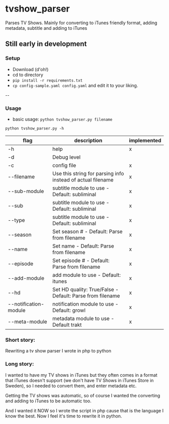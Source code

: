 tvshow_parser
=============

Parses TV Shows. Mainly for converting to iTunes friendly format, adding metadata, subtitle and adding to iTunes

## Still early in development

### Setup

- Download (d'oh!)
- cd to directory
- `pip install -r requirements.txt`
- `cp config-sample.yaml config.yaml` and edit it to your liking.

--

### Usage
- basic usage: `python tvshow_parser.py filename`

`python tvshow_parser.py -h`

| flag   | description | implemented
| ------  | ------ | ------ | 
|  -h      |  help  | x |
|  -d  |  Debug level  | |
| -c | config file | x |
| --filename | Use this string for parsing info instead of actual filename | x |
| --sub-module | subtitle module to use - Default: subliminal | x
| --sub | subtitle module to use - Default: subliminal | x
| --type | subtitle module to use - Default: subliminal | x
| --season | Set season # - Default: Parse from filename | x
| --name |                   Set name - Default: Parse from filename | x
| --episode |                Set episode # - Default: Parse from filename | x
| --add-module |             add module to use - Default: itunes | x
| --hd |                     Set HD quality: True/False - Default: Parse from filename | x
| --notification-module |    notification module to use - Default: growl | x
| --meta-module |            metadata module to use - Default trakt | x



### Short story: 
Rewriting a tv show parser I wrote in php to python

### Long story:
I wanted to have my TV shows in iTunes but they often comes in a format that iTunes doesn't support  (we don't have TV Shows in iTunes Store in Sweden), so I needed to convert them, and enter metadata etc.

Getting the TV shows was automatic, so of course I wanted the converting and adding to iTunes to be automatic too.

And I wanted it NOW so I wrote the script in php cause that is the language I know the best.
Now I feel it's time to rewrite it in python.
